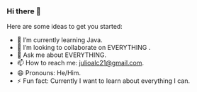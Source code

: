 ### Hi there 👋

Here are some ideas to get you started:

- 🌱 I’m currently learning Java.
- 👯 I’m looking to collaborate on EVERYTHING   .
- 💬 Ask me about EVERYTHING.
- 📫 How to reach me: julioalc21@gmail.com.
- 😄 Pronouns: He/Him.
- ⚡ Fun fact: Currently I want to learn about everything I can.

